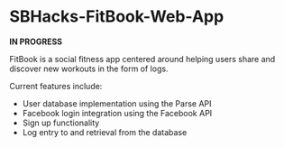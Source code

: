 # SBHacks-FitBook-Web-App

**IN PROGRESS**

FitBook is a social fitness app centered around helping users share and discover new workouts in the form of logs. 

Current features include:</br>
* User database implementation using the Parse API</br>
* Facebook login integration using the Facebook API</br>
* Sign up functionality</br>
* Log entry to and retrieval from the database</br>
